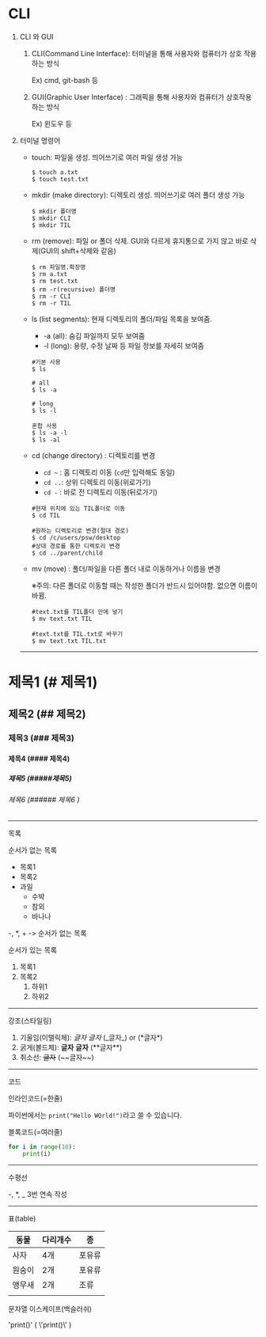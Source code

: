 # CLI

1. CLI 와 GUI

   1. CLI(Command Line Interface): 터미널을 통해 사용자와 컴퓨터가 상호 작용하는 방식

      Ex) cmd, git-bash 등

   2. GUI(Graphic User Interface) : 그래픽을 통해 사용자와 컴퓨터가 상호작용하는 방식

      Ex) 윈도우 등

2. 터미널 명령어

   - touch: 파일을 생성. 띄어쓰기로 여러 파일 생성 가능

     ```
     $ touch a.txt
     $ touch test.txt
     ```

     

   - mkdir (make directory): 디렉토리 생성. 띄어쓰기로 여러 폴더 생성 가능

     ```
     $ mkdir 폴더명
     $ mkdir CLI
     $ mkdir TIL
     ```

   - rm (remove): 파일 or 폴더 삭제. GUI와 다르게 휴지통으로 가지 않고 바로 삭제(GUI의 shift+삭제와 같음)

     ```
     $ rm 파일명.확장명
     $ rm a.txt
     $ rm test.txt
     $ rm -r(recursive) 폴더명
     $ rm -r CLI
     $ rm -r TIL
     ```

   - ls (list segments): 현재 디렉토리의 폴더/파일 목록을 보여줌.

     - -a (all): 숨김 파일까지 모두 보여줌
     - -l (long): 용량, 수정 날짜 등 파일 정보를 자세히 보여줌

     ```
     #기본 사용
     $ ls
     
     # all
     $ ls -a
     
     # long
     $ ls -l
     
     혼합 사용
     $ ls -a -l
     $ ls -al
     ```

   - cd (change directory) : 디렉토리를 변경

     - `cd ~` : 홈 디렉토리 이동 (`cd`만 입력해도 동일)
     - `cd ..`: 상위 디렉토리 이동(위로가기)
     - `cd -` : 바로 전 디렉토리 이동(뒤로가기)

     ```
     #현재 위치에 있는 TIL폴더로 이동
     $ cd TIL 
     
     #원하는 디렉토리로 변경(절대 경로)
     $ cd /c/users/psw/desktop
     #상대 경로를 통한 디렉토리 변경
     $ cd ../parent/child
     ```

   - mv (move) : 폴더/파일을 다른 폴더 내로 이동하거나 이름을 변경

     ※주의: 다른 폴더로 이동할 때는 작성한 폴더가 반드시 있어야함. 없으면 이름이 바뀜.

     ```
     #text.txt를 TIL폴더 안에 넣기
     $ mv text.txt TIL
     
     #text.txt를 TIL.txt로 바꾸기
     $ mv text.txt TIL.txt
     ```

   ---

# 제목1 (# 제목1)

## 제목2 (## 제목2)

### 제목3 (### 제목3)

#### 제목4 (#### 제목4)

##### 제목5 (#####제목5)

###### 제목6 (###### 제목6 )

---

목록

순서가 없는 목록

- 목록1
- 목록2
- 과일
  - 수박
  - 참외
  - 바나나

-, *, + -> 순서가 없는 목록



순서가 있는 목록

1. 목록1
2. 목록2
   1. 하위1
   2. 하위2

---

강조(스타일링)

1. 기울임(이탤릭체): *글자* _글자_ (\_글자\_) or (\*글자\*)
2. 굵게(볼드체): **글자** __글자__ (\*\*글자\*\*)
3. 취소선: ~~글자~~ (\~\~글자\~\~)

---

코드

인라인코드(=한줄)

파이썬에서는 `print("Hello WOrld!")`라고 쓸 수 있습니다.



블록코드(=여러줄)

```python
for i in range(10):
	print(i)
```

---

수평선

-, *, _ 3번 연속 작성

---

표(table)

| 동물   | 다리개수 | 종     |
| ------ | -------- | ------ |
| 사자   | 4개      | 포유류 |
| 원숭이 | 2개      | 포유류 |
| 앵무새 | 2개      | 조류   |
|        |          |        |

문자열 이스케이프(백슬러쉬)

\'print()' ( \\'print()\\' )

